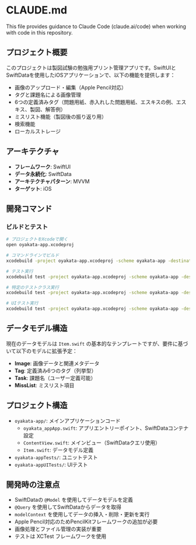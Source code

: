 # CLAUDE.md

This file provides guidance to Claude Code (claude.ai/code) when working with code in this repository.

## プロジェクト概要

このプロジェクトは製図試験の勉強用プリント管理アプリです。SwiftUIとSwiftDataを使用したiOSアプリケーションで、以下の機能を提供します：

- 画像のアップロード・編集（Apple Pencil対応）
- タグと課題名による画像管理
- 6つの定義済みタグ（問題用紙、赤入れした問題用紙、エスキスの例、エスキス、製図、解答例）
- ミスリスト機能（製図後の振り返り用）
- 検索機能
- ローカルストレージ

## アーキテクチャ

- **フレームワーク**: SwiftUI
- **データ永続化**: SwiftData
- **アーキテクチャパターン**: MVVM
- **ターゲット**: iOS

## 開発コマンド

### ビルドとテスト
```bash
# プロジェクトをXcodeで開く
open oyakata-app.xcodeproj

# コマンドラインでビルド
xcodebuild -project oyakata-app.xcodeproj -scheme oyakata-app -destination 'platform=iOS Simulator,name=iPhone 15' build

# テスト実行
xcodebuild test -project oyakata-app.xcodeproj -scheme oyakata-app -destination 'platform=iOS Simulator,name=iPhone 15'

# 特定のテストクラス実行
xcodebuild test -project oyakata-app.xcodeproj -scheme oyakata-app -destination 'platform=iOS Simulator,name=iPhone 15' -only-testing:oyakata-appTests/oyakata_appTests

# UIテスト実行
xcodebuild test -project oyakata-app.xcodeproj -scheme oyakata-app -destination 'platform=iOS Simulator,name=iPhone 15' -only-testing:oyakata-appUITests
```

## データモデル構造

現在のデータモデルは `Item.swift` の基本的なテンプレートですが、要件に基づいて以下のモデルに拡張予定：

- **Image**: 画像データと関連メタデータ
- **Tag**: 定義済み6つのタグ（列挙型）
- **Task**: 課題名（ユーザー定義可能）
- **MissList**: ミスリスト項目

## プロジェクト構造

- `oyakata-app/`: メインアプリケーションコード
  - `oyakata_appApp.swift`: アプリエントリーポイント、SwiftDataコンテナ設定
  - `ContentView.swift`: メインビュー（SwiftDataクエリ使用）
  - `Item.swift`: データモデル定義
- `oyakata-appTests/`: ユニットテスト
- `oyakata-appUITests/`: UIテスト

## 開発時の注意点

- SwiftDataの `@Model` を使用してデータモデルを定義
- `@Query` を使用してSwiftDataからデータを取得
- `modelContext` を使用してデータの挿入・削除・更新を実行
- Apple Pencil対応のためPencilKitフレームワークの追加が必要
- 画像処理とファイル管理の実装が重要
- テストは XCTest フレームワークを使用